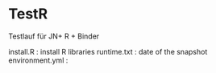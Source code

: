 # TestR

Testlauf für JN+ R + Binder

install.R : install R libraries
runtime.txt : date of the snapshot
environment.yml : 
